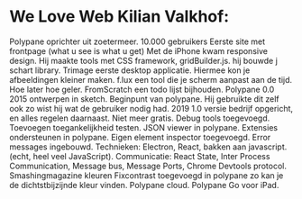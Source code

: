 # We Love Web Kilian Valkhof:
Polypane oprichter uit zoetermeer.
10.000 gebruikers
Eerste site met frontpage (what u see is what u get)
Met de iPhone kwam responsive design.
Hij maakte tools met CSS framework, gridBuilder.js. hij bouwde j schart library.
Trimage eerste desktop applicatie. Hiermee kon je afbeeldingen kleiner maken.
f.lux een tool die je scherm aanpast aan de tijd. Hoe later hoe geler.
FromScratch een todo lijst bijhouden.
Polypane 0.0 
2015 ontwerpen in sketch. 
Beginpunt van polypane. Hij gebruikte dit zelf ook zo wist hij wat de gebruiker nodig had.
2019 1.0 versie bedrijf opgericht, en alles regelen daarnaast. Niet meer gratis.
Debug tools toegevoegd. 
Toevoegen toegankelijkheid testen. 
JSON viewer in polypane.
Extensies ondersteunen in polypane.
Eigen element inspector toegevoegd.
Error messages ingebouwd.
Technieken: Electron, React, bakken aan javascript. (echt, heel veel JavaScript).
Communicatie: React State, Inter Process Communication, Message bus, Message Ports, Chrome Devtools protocol.
Smashingmagazine kleuren
Fixcontrast toegevoegd in polypane zo kan je de dichtstbijzijnde kleur vinden.
Polypane cloud. 
Polypane Go voor iPad.

